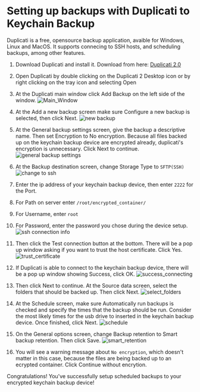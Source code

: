 # Setting up backups with Duplicati to Keychain Backup

Duplicati is a free, opensource backup application, avaible for Windows, Linux and MacOS. It supports connecing to SSH hosts, and scheduling backups, among other features.

1. Download Duplicati and install it. Download from here: [Duplicati 2.0](https://www.duplicati.com/download)

2. Open Duplicati by double clicking on the Duplicati 2 Desktop icon or by right clicking on the tray icon and selecting Open

3. At the Duplicati main window click Add Backup on the left side of the window.
![Main_Window](../pictures/add_backup.png)
4. At the Add a new backup screen make sure Configure a new backup is selected, then click Next.
![new backup](../pictures/add_new_backup.png)
5. At the General backup settings screen, give the backup a descriptive name. Then set Encryption to No encryption. Because all files backed up on the keychain backup device are encrypted already, duplicati's encryption is unnecessary. Click Next to continue.
![general backup settings](../pictures/general_backup_settings.png)
6. At the Backup destination screen, change Storage Type to ```SFTP(SSH)```
![change to ssh](../pictures/change_to_ssh.png)
7. Enter the ip address of your keychain backup device, then enter ```2222``` for the Port. 
8. For Path on server enter ```/root/encrypted_container/```
9. For Username, enter ```root```
10. For Password, enter the password you chose during the device setup.
![ssh connection info](../pictures/ssh_connection_info.png)
11. Then click the Test connection button at the bottom. There will be a pop up window asking if you want to trust the host certificate. Click Yes.
![trust_certificate](../pictures/trust_certificate.png)
12. If Duplicati is able to connect to the keychain backup device, there will be a pop up window showing Success, click OK.
![success_connecting](../pictures/success_connecting.png)
13. Then click Next to continue. At the Source data screen, select the folders that should be backed up. Then click Next.
![select_folders](../pictures/select_folders.png)
14. At the Schedule screen, make sure Automatically run backups is checked and specify the times that the backup should be run. Consider the most likely times
for the usb drive to inserted in the keychain backup device. Once finished, click Next.
![schedule](../pictures/schedule.png)
15. On the General options screen, change Backup retention to Smart backup retention. Then click Save.
![smart_retention](../pictures/smart_retention.png)
16. You will see a warning message about ```No encryption```, which doesn't matter in this case, because
the files are being backed up to an ecrypted container. Click Continue without encrytion.

Congratulations! You've successfully setup scheduled backups to your encrypted keychain backup device!
